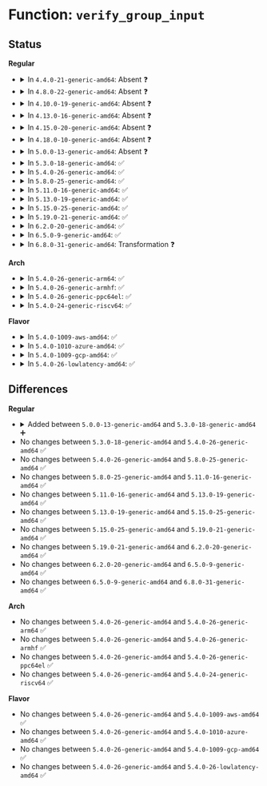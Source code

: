 # Function: <code>verify_group_input</code>

## Status
<b>Regular</b>
<ul>
<li>
<details>
<summary>In <code>4.4.0-21-generic-amd64</code>: Absent ❓</summary>

```json
{
  "name": "verify_group_input",
  "collision_type": "Unique Static",
  "inline_type": "Full",
  "funcs": [
    {
      "addr": 18446744071581732999,
      "name": "verify_group_input",
      "external": false,
      "loc": "fs/ext4/resize.c:85",
      "file": "fs/ext4/resize.c",
      "inline": "not declared, inlined",
      "caller_inline": [
        "fs/ext4/resize.c:ext4_group_add"
      ],
      "caller_func": []
    }
  ],
  "symbols": []
}
```
</details>
</li>
<li>
<details>
<summary>In <code>4.8.0-22-generic-amd64</code>: Absent ❓</summary>

```json
{
  "name": "verify_group_input",
  "collision_type": "Unique Static",
  "inline_type": "Full",
  "funcs": [
    {
      "addr": 18446744071581928076,
      "name": "verify_group_input",
      "external": false,
      "loc": "fs/ext4/resize.c:85",
      "file": "fs/ext4/resize.c",
      "inline": "not declared, inlined",
      "caller_inline": [
        "fs/ext4/resize.c:ext4_group_add"
      ],
      "caller_func": []
    }
  ],
  "symbols": []
}
```
</details>
</li>
<li>
<details>
<summary>In <code>4.10.0-19-generic-amd64</code>: Absent ❓</summary>

```json
{
  "name": "verify_group_input",
  "collision_type": "Unique Static",
  "inline_type": "Full",
  "funcs": [
    {
      "addr": 18446744071582018140,
      "name": "verify_group_input",
      "external": false,
      "loc": "fs/ext4/resize.c:85",
      "file": "fs/ext4/resize.c",
      "inline": "not declared, inlined",
      "caller_inline": [
        "fs/ext4/resize.c:ext4_group_add"
      ],
      "caller_func": []
    }
  ],
  "symbols": []
}
```
</details>
</li>
<li>
<details>
<summary>In <code>4.13.0-16-generic-amd64</code>: Absent ❓</summary>

```json
{
  "name": "verify_group_input",
  "collision_type": "Unique Static",
  "inline_type": "Full",
  "funcs": [
    {
      "addr": 18446744071582127441,
      "name": "verify_group_input",
      "external": false,
      "loc": "fs/ext4/resize.c:86",
      "file": "fs/ext4/resize.c",
      "inline": "not declared, inlined",
      "caller_inline": [
        "fs/ext4/resize.c:ext4_group_add"
      ],
      "caller_func": []
    }
  ],
  "symbols": []
}
```
</details>
</li>
<li>
<details>
<summary>In <code>4.15.0-20-generic-amd64</code>: Absent ❓</summary>

```json
{
  "name": "verify_group_input",
  "collision_type": "Unique Static",
  "inline_type": "Full",
  "funcs": [
    {
      "addr": 18446744071582276753,
      "name": "verify_group_input",
      "external": false,
      "loc": "fs/ext4/resize.c:87",
      "file": "fs/ext4/resize.c",
      "inline": "not declared, inlined",
      "caller_inline": [
        "fs/ext4/resize.c:ext4_group_add"
      ],
      "caller_func": []
    }
  ],
  "symbols": []
}
```
</details>
</li>
<li>
<details>
<summary>In <code>4.18.0-10-generic-amd64</code>: Absent ❓</summary>

```json
{
  "name": "verify_group_input",
  "collision_type": "Unique Static",
  "inline_type": "Full",
  "funcs": [
    {
      "addr": 18446744071582464753,
      "name": "verify_group_input",
      "external": false,
      "loc": "fs/ext4/resize.c:88",
      "file": "fs/ext4/resize.c",
      "inline": "not declared, inlined",
      "caller_inline": [
        "fs/ext4/resize.c:ext4_group_add"
      ],
      "caller_func": []
    }
  ],
  "symbols": []
}
```
</details>
</li>
<li>
<details>
<summary>In <code>5.0.0-13-generic-amd64</code>: Absent ❓</summary>

```json
{
  "name": "verify_group_input",
  "collision_type": "Unique Static",
  "inline_type": "Full",
  "funcs": [
    {
      "addr": 18446744071582564145,
      "name": "verify_group_input",
      "external": false,
      "loc": "fs/ext4/resize.c:88",
      "file": "fs/ext4/resize.c",
      "inline": "not declared, inlined",
      "caller_inline": [
        "fs/ext4/resize.c:ext4_group_add"
      ],
      "caller_func": []
    }
  ],
  "symbols": []
}
```
</details>
</li>
<li>
<details>
<summary>In <code>5.3.0-18-generic-amd64</code>: ✅</summary>

```c
int verify_group_input(struct super_block * sb, struct ext4_new_group_data * input)
```

```json
{
  "name": "verify_group_input",
  "collision_type": "Unique Static",
  "inline_type": "No",
  "funcs": [
    {
      "addr": 18446744071582727280,
      "name": "verify_group_input",
      "external": false,
      "loc": "fs/ext4/resize.c:88",
      "file": "fs/ext4/resize.c",
      "inline": "seen, unknown",
      "caller_inline": [],
      "caller_func": [
        "fs/ext4/resize.c:ext4_group_add"
      ]
    }
  ],
  "symbols": [
    {
      "addr": 18446744071582727280,
      "name": "verify_group_input",
      "section": ".text",
      "bind": "STB_LOCAL",
      "size": 1103
    }
  ]
}
```
</details>
</li>
<li>
<details>
<summary>In <code>5.4.0-26-generic-amd64</code>: ✅</summary>

```c
int verify_group_input(struct super_block * sb, struct ext4_new_group_data * input)
```

```json
{
  "name": "verify_group_input",
  "collision_type": "Unique Static",
  "inline_type": "No",
  "funcs": [
    {
      "addr": 18446744071582830512,
      "name": "verify_group_input",
      "external": false,
      "loc": "fs/ext4/resize.c:115",
      "file": "fs/ext4/resize.c",
      "inline": "seen, unknown",
      "caller_inline": [],
      "caller_func": [
        "fs/ext4/resize.c:ext4_group_add"
      ]
    }
  ],
  "symbols": [
    {
      "addr": 18446744071582830512,
      "name": "verify_group_input",
      "section": ".text",
      "bind": "STB_LOCAL",
      "size": 1103
    }
  ]
}
```
</details>
</li>
<li>
<details>
<summary>In <code>5.8.0-25-generic-amd64</code>: ✅</summary>

```c
int verify_group_input(struct super_block * sb, struct ext4_new_group_data * input)
```

```json
{
  "name": "verify_group_input",
  "collision_type": "Unique Static",
  "inline_type": "No",
  "funcs": [
    {
      "addr": 18446744071583148832,
      "name": "verify_group_input",
      "external": false,
      "loc": "fs/ext4/resize.c:115",
      "file": "fs/ext4/resize.c",
      "inline": "seen, unknown",
      "caller_inline": [],
      "caller_func": [
        "fs/ext4/resize.c:ext4_group_add"
      ]
    }
  ],
  "symbols": [
    {
      "addr": 18446744071583148832,
      "name": "verify_group_input",
      "section": ".text",
      "bind": "STB_LOCAL",
      "size": 1170
    }
  ]
}
```
</details>
</li>
<li>
<details>
<summary>In <code>5.11.0-16-generic-amd64</code>: ✅</summary>

```c
int verify_group_input(struct super_block * sb, struct ext4_new_group_data * input)
```

```json
{
  "name": "verify_group_input",
  "collision_type": "Unique Static",
  "inline_type": "No",
  "funcs": [
    {
      "addr": 18446744071583230016,
      "name": "verify_group_input",
      "external": false,
      "loc": "fs/ext4/resize.c:115",
      "file": "fs/ext4/resize.c",
      "inline": "seen, unknown",
      "caller_inline": [],
      "caller_func": [
        "fs/ext4/resize.c:ext4_group_add"
      ]
    }
  ],
  "symbols": [
    {
      "addr": 18446744071583230016,
      "name": "verify_group_input",
      "section": ".text",
      "bind": "STB_LOCAL",
      "size": 1184
    }
  ]
}
```
</details>
</li>
<li>
<details>
<summary>In <code>5.13.0-19-generic-amd64</code>: ✅</summary>

```c
int verify_group_input(struct super_block * sb, struct ext4_new_group_data * input)
```

```json
{
  "name": "verify_group_input",
  "collision_type": "Unique Static",
  "inline_type": "No",
  "funcs": [
    {
      "addr": 18446744071583258432,
      "name": "verify_group_input",
      "external": false,
      "loc": "fs/ext4/resize.c:115",
      "file": "fs/ext4/resize.c",
      "inline": "seen, unknown",
      "caller_inline": [],
      "caller_func": [
        "fs/ext4/resize.c:ext4_group_add"
      ]
    }
  ],
  "symbols": [
    {
      "addr": 18446744071583258432,
      "name": "verify_group_input",
      "section": ".text",
      "bind": "STB_LOCAL",
      "size": 1182
    }
  ]
}
```
</details>
</li>
<li>
<details>
<summary>In <code>5.15.0-25-generic-amd64</code>: ✅</summary>

```c
int verify_group_input(struct super_block * sb, struct ext4_new_group_data * input)
```

```json
{
  "name": "verify_group_input",
  "collision_type": "Unique Static",
  "inline_type": "No",
  "funcs": [
    {
      "addr": 18446744071583601152,
      "name": "verify_group_input",
      "external": false,
      "loc": "fs/ext4/resize.c:120",
      "file": "fs/ext4/resize.c",
      "inline": "seen, unknown",
      "caller_inline": [],
      "caller_func": [
        "fs/ext4/resize.c:ext4_group_add"
      ]
    }
  ],
  "symbols": [
    {
      "addr": 18446744071583601152,
      "name": "verify_group_input",
      "section": ".text",
      "bind": "STB_LOCAL",
      "size": 1182
    }
  ]
}
```
</details>
</li>
<li>
<details>
<summary>In <code>5.19.0-21-generic-amd64</code>: ✅</summary>

```c
int verify_group_input(struct super_block * sb, struct ext4_new_group_data * input)
```

```json
{
  "name": "verify_group_input",
  "collision_type": "Unique Static",
  "inline_type": "No",
  "funcs": [
    {
      "addr": 18446744071584137584,
      "name": "verify_group_input",
      "external": false,
      "loc": "fs/ext4/resize.c:131",
      "file": "fs/ext4/resize.c",
      "inline": "seen, unknown",
      "caller_inline": [],
      "caller_func": [
        "fs/ext4/resize.c:ext4_group_add"
      ]
    }
  ],
  "symbols": [
    {
      "addr": 18446744071584137584,
      "name": "verify_group_input",
      "section": ".text",
      "bind": "STB_LOCAL",
      "size": 1194
    }
  ]
}
```
</details>
</li>
<li>
<details>
<summary>In <code>6.2.0-20-generic-amd64</code>: ✅</summary>

```c
int verify_group_input(struct super_block * sb, struct ext4_new_group_data * input)
```

```json
{
  "name": "verify_group_input",
  "collision_type": "Unique Static",
  "inline_type": "No",
  "funcs": [
    {
      "addr": 18446744071584771696,
      "name": "verify_group_input",
      "external": false,
      "loc": "fs/ext4/resize.c:134",
      "file": "fs/ext4/resize.c",
      "inline": "seen, unknown",
      "caller_inline": [],
      "caller_func": [
        "fs/ext4/resize.c:ext4_group_add"
      ]
    }
  ],
  "symbols": [
    {
      "addr": 18446744071584771696,
      "name": "verify_group_input",
      "section": ".text",
      "bind": "STB_LOCAL",
      "size": 1183
    }
  ]
}
```
</details>
</li>
<li>
<details>
<summary>In <code>6.5.0-9-generic-amd64</code>: ✅</summary>

```c
int verify_group_input(struct super_block * sb, struct ext4_new_group_data * input)
```

```json
{
  "name": "verify_group_input",
  "collision_type": "Unique Static",
  "inline_type": "No",
  "funcs": [
    {
      "addr": 18446744071584995088,
      "name": "verify_group_input",
      "external": false,
      "loc": "fs/ext4/resize.c:134",
      "file": "fs/ext4/resize.c",
      "inline": "seen, unknown",
      "caller_inline": [],
      "caller_func": [
        "fs/ext4/resize.c:ext4_group_add"
      ]
    }
  ],
  "symbols": [
    {
      "addr": 18446744071584995088,
      "name": "verify_group_input",
      "section": ".text",
      "bind": "STB_LOCAL",
      "size": 1183
    }
  ]
}
```
</details>
</li>
<li>
<details>
<summary>In <code>6.8.0-31-generic-amd64</code>: Transformation ❓</summary>

```c
int verify_group_input(struct super_block * sb, struct ext4_new_group_data * input)
```

```json
{
  "name": "verify_group_input",
  "collision_type": "Unique Static",
  "inline_type": "No",
  "funcs": [
    {
      "addr": 0,
      "name": "verify_group_input",
      "external": false,
      "loc": "fs/ext4/resize.c:120",
      "file": "fs/ext4/resize.c",
      "inline": "seen, unknown",
      "caller_inline": [],
      "caller_func": [
        "fs/ext4/resize.c:ext4_group_add"
      ]
    }
  ],
  "symbols": [
    {
      "addr": 18446744071585227088,
      "name": "verify_group_input",
      "section": ".text",
      "bind": "STB_LOCAL",
      "size": 1207
    },
    {
      "addr": 18446744071597511646,
      "name": "verify_group_input.cold",
      "section": ".text",
      "bind": "STB_LOCAL",
      "size": 31
    }
  ]
}
```
</details>
</li>
</ul>
<b>Arch</b>
<ul>
<li>
<details>
<summary>In <code>5.4.0-26-generic-arm64</code>: ✅</summary>

```c
int verify_group_input(struct super_block * sb, struct ext4_new_group_data * input)
```

```json
{
  "name": "verify_group_input",
  "collision_type": "Unique Static",
  "inline_type": "No",
  "funcs": [
    {
      "addr": 18446603336494502784,
      "name": "verify_group_input",
      "external": false,
      "loc": "fs/ext4/resize.c:115",
      "file": "fs/ext4/resize.c",
      "inline": "seen, unknown",
      "caller_inline": [],
      "caller_func": [
        "fs/ext4/resize.c:ext4_group_add"
      ]
    }
  ],
  "symbols": [
    {
      "addr": 18446603336494502784,
      "name": "verify_group_input",
      "section": ".text",
      "bind": "STB_LOCAL",
      "size": 1140
    }
  ]
}
```
</details>
</li>
<li>
<details>
<summary>In <code>5.4.0-26-generic-armhf</code>: ✅</summary>

```c
int verify_group_input(struct super_block * sb, struct ext4_new_group_data * input)
```

```json
{
  "name": "verify_group_input",
  "collision_type": "Unique Static",
  "inline_type": "No",
  "funcs": [
    {
      "addr": 3227938844,
      "name": "verify_group_input",
      "external": false,
      "loc": "fs/ext4/resize.c:115",
      "file": "fs/ext4/resize.c",
      "inline": "seen, unknown",
      "caller_inline": [],
      "caller_func": [
        "fs/ext4/resize.c:ext4_group_add"
      ]
    }
  ],
  "symbols": [
    {
      "addr": 3227938844,
      "name": "verify_group_input",
      "section": ".text",
      "bind": "STB_LOCAL",
      "size": 1576
    }
  ]
}
```
</details>
</li>
<li>
<details>
<summary>In <code>5.4.0-26-generic-ppc64el</code>: ✅</summary>

```c
int verify_group_input(struct super_block * sb, struct ext4_new_group_data * input)
```

```json
{
  "name": "verify_group_input",
  "collision_type": "Unique Static",
  "inline_type": "No",
  "funcs": [
    {
      "addr": 13835058055288268096,
      "name": "verify_group_input",
      "external": false,
      "loc": "fs/ext4/resize.c:115",
      "file": "fs/ext4/resize.c",
      "inline": "seen, unknown",
      "caller_inline": [],
      "caller_func": [
        "fs/ext4/resize.c:ext4_group_add",
        "fs/ext4/resize.c:ext4_group_add"
      ]
    }
  ],
  "symbols": [
    {
      "addr": 13835058055288268096,
      "name": "verify_group_input",
      "section": ".text",
      "bind": "STB_LOCAL",
      "size": 1340
    }
  ]
}
```
</details>
</li>
<li>
<details>
<summary>In <code>5.4.0-24-generic-riscv64</code>: ✅</summary>

```c
int verify_group_input(struct super_block * sb, struct ext4_new_group_data * input)
```

```json
{
  "name": "verify_group_input",
  "collision_type": "Unique Static",
  "inline_type": "No",
  "funcs": [
    {
      "addr": 18446743936273900200,
      "name": "verify_group_input",
      "external": false,
      "loc": "fs/ext4/resize.c:115",
      "file": "fs/ext4/resize.c",
      "inline": "seen, unknown",
      "caller_inline": [],
      "caller_func": [
        "fs/ext4/resize.c:ext4_group_add",
        "fs/ext4/resize.c:ext4_group_add"
      ]
    }
  ],
  "symbols": [
    {
      "addr": 18446743936273900200,
      "name": "verify_group_input",
      "section": ".text",
      "bind": "STB_LOCAL",
      "size": 944
    }
  ]
}
```
</details>
</li>
</ul>
<b>Flavor</b>
<ul>
<li>
<details>
<summary>In <code>5.4.0-1009-aws-amd64</code>: ✅</summary>

```c
int verify_group_input(struct super_block * sb, struct ext4_new_group_data * input)
```

```json
{
  "name": "verify_group_input",
  "collision_type": "Unique Static",
  "inline_type": "No",
  "funcs": [
    {
      "addr": 18446744071582799248,
      "name": "verify_group_input",
      "external": false,
      "loc": "fs/ext4/resize.c:115",
      "file": "fs/ext4/resize.c",
      "inline": "seen, unknown",
      "caller_inline": [],
      "caller_func": [
        "fs/ext4/resize.c:ext4_group_add"
      ]
    }
  ],
  "symbols": [
    {
      "addr": 18446744071582799248,
      "name": "verify_group_input",
      "section": ".text",
      "bind": "STB_LOCAL",
      "size": 1103
    }
  ]
}
```
</details>
</li>
<li>
<details>
<summary>In <code>5.4.0-1010-azure-amd64</code>: ✅</summary>

```c
int verify_group_input(struct super_block * sb, struct ext4_new_group_data * input)
```

```json
{
  "name": "verify_group_input",
  "collision_type": "Unique Static",
  "inline_type": "No",
  "funcs": [
    {
      "addr": 18446744071582736400,
      "name": "verify_group_input",
      "external": false,
      "loc": "fs/ext4/resize.c:115",
      "file": "fs/ext4/resize.c",
      "inline": "seen, unknown",
      "caller_inline": [],
      "caller_func": [
        "fs/ext4/resize.c:ext4_group_add"
      ]
    }
  ],
  "symbols": [
    {
      "addr": 18446744071582736400,
      "name": "verify_group_input",
      "section": ".text",
      "bind": "STB_LOCAL",
      "size": 1103
    }
  ]
}
```
</details>
</li>
<li>
<details>
<summary>In <code>5.4.0-1009-gcp-amd64</code>: ✅</summary>

```c
int verify_group_input(struct super_block * sb, struct ext4_new_group_data * input)
```

```json
{
  "name": "verify_group_input",
  "collision_type": "Unique Static",
  "inline_type": "No",
  "funcs": [
    {
      "addr": 18446744071582788128,
      "name": "verify_group_input",
      "external": false,
      "loc": "fs/ext4/resize.c:115",
      "file": "fs/ext4/resize.c",
      "inline": "seen, unknown",
      "caller_inline": [],
      "caller_func": [
        "fs/ext4/resize.c:ext4_group_add"
      ]
    }
  ],
  "symbols": [
    {
      "addr": 18446744071582788128,
      "name": "verify_group_input",
      "section": ".text",
      "bind": "STB_LOCAL",
      "size": 1103
    }
  ]
}
```
</details>
</li>
<li>
<details>
<summary>In <code>5.4.0-26-lowlatency-amd64</code>: ✅</summary>

```c
int verify_group_input(struct super_block * sb, struct ext4_new_group_data * input)
```

```json
{
  "name": "verify_group_input",
  "collision_type": "Unique Static",
  "inline_type": "No",
  "funcs": [
    {
      "addr": 18446744071582874576,
      "name": "verify_group_input",
      "external": false,
      "loc": "fs/ext4/resize.c:115",
      "file": "fs/ext4/resize.c",
      "inline": "seen, unknown",
      "caller_inline": [],
      "caller_func": [
        "fs/ext4/resize.c:ext4_group_add"
      ]
    }
  ],
  "symbols": [
    {
      "addr": 18446744071582874576,
      "name": "verify_group_input",
      "section": ".text",
      "bind": "STB_LOCAL",
      "size": 1103
    }
  ]
}
```
</details>
</li>
</ul>

## Differences
<b>Regular</b>
<ul>
<li>
<details>
<summary>Added between <code>5.0.0-13-generic-amd64</code> and <code>5.3.0-18-generic-amd64</code> ➕</summary>

```c
int verify_group_input(struct super_block * sb, struct ext4_new_group_data * input)
```
</details>
</li>
<li>
No changes between <code>5.3.0-18-generic-amd64</code> and <code>5.4.0-26-generic-amd64</code> ✅
</li>
<li>
No changes between <code>5.4.0-26-generic-amd64</code> and <code>5.8.0-25-generic-amd64</code> ✅
</li>
<li>
No changes between <code>5.8.0-25-generic-amd64</code> and <code>5.11.0-16-generic-amd64</code> ✅
</li>
<li>
No changes between <code>5.11.0-16-generic-amd64</code> and <code>5.13.0-19-generic-amd64</code> ✅
</li>
<li>
No changes between <code>5.13.0-19-generic-amd64</code> and <code>5.15.0-25-generic-amd64</code> ✅
</li>
<li>
No changes between <code>5.15.0-25-generic-amd64</code> and <code>5.19.0-21-generic-amd64</code> ✅
</li>
<li>
No changes between <code>5.19.0-21-generic-amd64</code> and <code>6.2.0-20-generic-amd64</code> ✅
</li>
<li>
No changes between <code>6.2.0-20-generic-amd64</code> and <code>6.5.0-9-generic-amd64</code> ✅
</li>
<li>
No changes between <code>6.5.0-9-generic-amd64</code> and <code>6.8.0-31-generic-amd64</code> ✅
</li>
</ul>
<b>Arch</b>
<ul>
<li>
No changes between <code>5.4.0-26-generic-amd64</code> and <code>5.4.0-26-generic-arm64</code> ✅
</li>
<li>
No changes between <code>5.4.0-26-generic-amd64</code> and <code>5.4.0-26-generic-armhf</code> ✅
</li>
<li>
No changes between <code>5.4.0-26-generic-amd64</code> and <code>5.4.0-26-generic-ppc64el</code> ✅
</li>
<li>
No changes between <code>5.4.0-26-generic-amd64</code> and <code>5.4.0-24-generic-riscv64</code> ✅
</li>
</ul>
<b>Flavor</b>
<ul>
<li>
No changes between <code>5.4.0-26-generic-amd64</code> and <code>5.4.0-1009-aws-amd64</code> ✅
</li>
<li>
No changes between <code>5.4.0-26-generic-amd64</code> and <code>5.4.0-1010-azure-amd64</code> ✅
</li>
<li>
No changes between <code>5.4.0-26-generic-amd64</code> and <code>5.4.0-1009-gcp-amd64</code> ✅
</li>
<li>
No changes between <code>5.4.0-26-generic-amd64</code> and <code>5.4.0-26-lowlatency-amd64</code> ✅
</li>
</ul>
